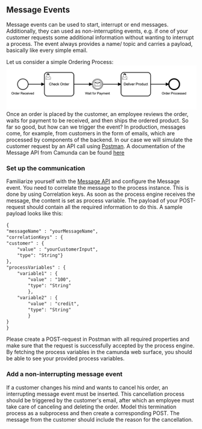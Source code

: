 ## Message Events
Message events can be used to start, interrupt or end messages. Additionally, they can used as non-interrupting events, e.g. if one of your customer requests some additional information without wanting to interrupt a process. The event always provides a name/ topic and carries a payload, basically like every simple email.

Let us consider a simple Ordering Process: 
![process_event](img/process_order.png)
Once an order is placed by the customer, an employee reviews the order, waits for payment to be received, and then ships the ordered product. 
So far so good, but how can we trigger the event? In production, messages come, for example, from customers in the form of emails, which are processed by components of the backend. In our case we will simulate the customer request by an API call using [Postman](https://www.postman.com/downloads/). A documentation of the Message API from Camunda can be found [here](https://docs.camunda.org/manual/7.15/reference/rest/message/post-message/)

### Set up the communication
Familiarize yourself with the [Message API](https://docs.camunda.org/manual/7.15/reference/rest/message/post-message/) and configure the Message event. You need to correlate the message to the process instance. This is done by using Correlation keys. As soon as the process engine receives the message, the content is set as process variable.
The payload of your POST-request should contain all the required information to do this. A sample payload looks like this: 
```
{
"messageName" : "yourMessageName",
"correlationKeys" : {
"customer" : {
    "value" : "yourCustomerInput", 
    "type": "String"}
},
"processVariables" : {
    "variable1" : {
        "value" : "100", 
        "type": "String"
        },
    "variable2" : {
        "value" : "credit", 
        "type": "String"
        }
}
}
```

Please create a POST-request in Postman with all required properties and make sure that the request is successfully accepted by the process engine. By fetching the process variables in the camunda web surface, you should be able to see your provided process variables.


### Add a non-interrupting message event
If a customer changes his mind and wants to cancel his order, an interrupting message event must be inserted. This cancellation process should be triggered by the customer's email, after which an employee must take care of canceling and deleting the order. 
Model this termination process as a subprocess and then create a corresponding POST. The message from the customer should include the reason for the cancellation.